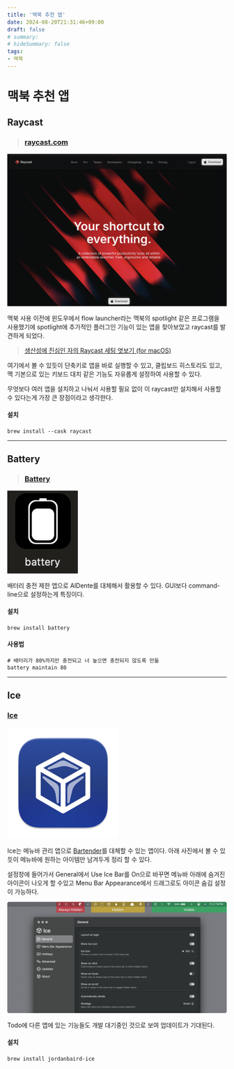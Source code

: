 ```yaml
---
title: '맥북 추천 앱'
date: 2024-08-20T21:31:46+09:00
draft: false
# summary:
# hideSummary: false
tags:
- 맥북
---
```


# 맥북 추천 앱
## Raycast
> ### [raycast.com](https://raycast.com)
![raycast main](images/raycast_main.png)

맥북 사용 이전에 윈도우에서 flow launcher라는 맥북의 spotlight 같은 프로그램을 사용했기에 spotlight에 추가적인 플러그인 기능이 있는 앱을 찾아보았고 raycast를 발견하게 되었다. 

> [생산성에 진심인 자의 Raycast 세팅 엿보기 (for macOS)](https://velog.io/@wisepine/%EC%83%9D%EC%82%B0%EC%84%B1%EC%97%90-%EC%A7%84%EC%8B%AC%EC%9D%B8-%EA%B0%9C%EB%B0%9C%EC%9E%90%EC%9D%98-Raycast-%EC%84%B8%ED%8C%85-%EC%97%BF%EB%B3%B4%EA%B8%B0-for-macOS )

여기에서 볼 수 있듯이 단축키로 앱을 바로 실행할 수 있고, 클립보드 히스토리도 있고, 맥 기본으로 있는 키보드 대치 같은 기능도 자유롭게 설정하여 사용할 수 있다. 

무엇보다 여러 앱을 설치하고 나눠서 사용할 필요 없이 이 raycast만 설치해서 사용할 수 있다는게 가장 큰 장점이라고 생각한다.

#### 설치
`brew install --cask raycast`

---

## Battery
> ### [Battery](https://github.com/actuallymentor/battery)

![battery_icon](images/battery_icon.png)

배터리 충전 제한 앱으로 AlDente를 대체해서 활용할 수 있다. GUI보다 command-line으로 설정하는게 특징이다.

#### 설치
`brew install battery`

#### 사용법

```
# 배터리가 80%까지만 충전되고 너 높으면 충전되지 않도록 만듦
battery maintain 80
```

---

## Ice
### [Ice](https://github.com/jordanbaird/Ice)

![ice_icon](images/Ice_icon.png)

Ice는 메뉴바 관리 앱으로 [Bartender](https://www.macbartender.com/)를 대체할 수 있는 앱이다. 아래 사진에서 볼 수 있듯이 메뉴바에 원하는 아이템만 남겨두게 정리 할 수 있다. 

설정창에 들어가서 General에서 Use Ice Bar를 On으로 바꾸면 메뉴바 아래에 숨겨진 아이콘이 나오게 할 수있고 Menu Bar Appearance에서 드래그로도 아이콘 숨김 설정이 가능하다.

![Ice image](images/ice_main.png)

Todo에 다른 앱에 있는 기능들도 개발 대기중인 것으로 보여 업데이트가 기대된다.

#### 설치
`brew install jordanbaird-ice`

